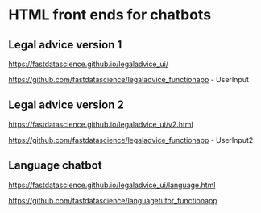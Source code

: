 # HTML front ends for chatbots

## Legal advice version 1

https://fastdatascience.github.io/legaladvice_ui/

https://github.com/fastdatascience/legaladvice_functionapp - UserInput

## Legal advice version 2

https://fastdatascience.github.io/legaladvice_ui/v2.html

https://github.com/fastdatascience/legaladvice_functionapp - UserInput2

## Language chatbot

https://fastdatascience.github.io/legaladvice_ui/language.html

https://github.com/fastdatascience/languagetutor_functionapp
